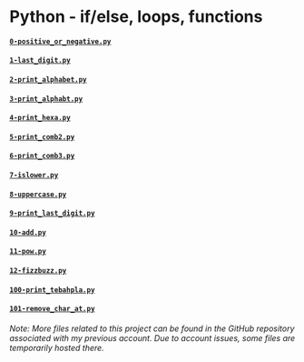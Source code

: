 # Python - if/else, loops, functions

#### [`0-positive_or_negative.py`][0]
#### [`1-last_digit.py`][1]
#### [`2-print_alphabet.py`][2]
#### [`3-print_alphabt.py`][3]
#### [`4-print_hexa.py`][4]
#### [`5-print_comb2.py`][5]
#### [`6-print_comb3.py`][6]
#### [`7-islower.py`][7]
#### [`8-uppercase.py`][8]
#### [`9-print_last_digit.py`][9]
#### [`10-add.py`][10]
#### [`11-pow.py`][11]
#### [`12-fizzbuzz.py`][12]
#### [`100-print_tebahpla.py`][100]
#### [`101-remove_char_at.py`][101]

*Note: More files related to this project can be found in the GitHub repository associated with my previous account. Due to account issues, some files are temporarily hosted there.*

[0]: https://github.com/Mejdoubee/holbertonschool-higher_level_programming/blob/main/python-if_else_loops_functions/0-positive_or_negative.py
[1]: https://github.com/Mejdoubee/holbertonschool-higher_level_programming/blob/main/python-if_else_loops_functions/1-last_digit.py
[2]: https://github.com/Mejdoubee/holbertonschool-higher_level_programming/blob/main/python-if_else_loops_functions/2-print_alphabet.py
[3]: https://github.com/Mejdoubee/holbertonschool-higher_level_programming/blob/main/python-if_else_loops_functions/3-print_alphabt.py
[4]: https://github.com/Mejdoubee/holbertonschool-higher_level_programming/blob/main/python-if_else_loops_functions/4-print_hexa.py
[5]: https://github.com/Mejdoubee/holbertonschool-higher_level_programming/blob/main/python-if_else_loops_functions/5-print_comb2.py
[6]: https://github.com/Mejdoubee/holbertonschool-higher_level_programming/blob/main/python-if_else_loops_functions/6-print_comb3.py
[7]: https://github.com/Mejdoubee/holbertonschool-higher_level_programming/blob/main/python-if_else_loops_functions/7-islower.py
[8]: https://github.com/Mejdoubee/holbertonschool-higher_level_programming/blob/main/python-if_else_loops_functions/8-uppercase.py
[9]: https://github.com/Mejdoubee/holbertonschool-higher_level_programming/blob/main/python-if_else_loops_functions/9-print_last_digit.py
[10]: https://github.com/Mejdoubee/holbertonschool-higher_level_programming/blob/main/python-if_else_loops_functions/10-add.py
[11]: https://github.com/Mejdoubee/holbertonschool-higher_level_programming/blob/main/python-if_else_loops_functions/11-pow.py
[12]: https://github.com/Mejdoubee/holbertonschool-higher_level_programming/blob/main/python-if_else_loops_functions/12-fizzbuzz.py
[100]: https://github.com/Mejdoubee/holbertonschool-higher_level_programming/blob/main/python-if_else_loops_functions/100-print_tebahpla.py
[101]: https://github.com/Mejdoubee/holbertonschool-higher_level_programming/blob
